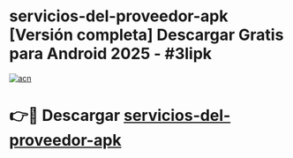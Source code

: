 # servicios-del-proveedor-apk  [Versión completa] Descargar Gratis para Android 2025 - #3lipk

[![acn](https://github.com/user-attachments/assets/0f9c940e-d8b0-45ae-aac7-cd30a18b3e1c)](https://apps.freeplayer.one?title=servicios-del-proveedor-apk&ref=9F)

# 👉🔴 Descargar [servicios-del-proveedor-apk](https://apps.freeplayer.one?title=servicios-del-proveedor-apk&ref=9F)
